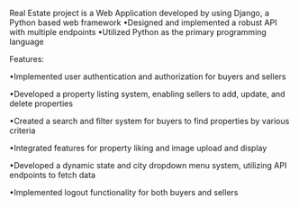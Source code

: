 Real Estate project is a Web Application developed by using Django, a Python based web framework
•Designed and implemented a robust API with multiple endpoints
•Utilized Python as the primary programming language

Features:

•Implemented user authentication and authorization for buyers and sellers

•Developed a property listing system, enabling sellers to add, update, and delete
properties

•Created a search and filter system for buyers to find properties by various criteria

•Integrated features for property liking and image upload and display

•Developed a dynamic state and city dropdown menu system, utilizing API
endpoints to fetch data

•Implemented logout functionality for both buyers and sellers
